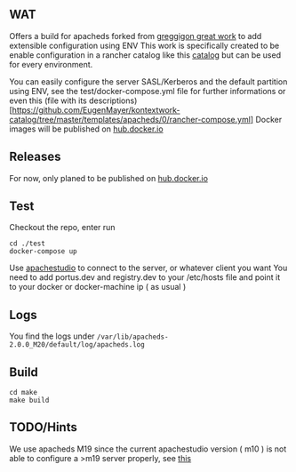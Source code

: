 ## WAT

Offers a build for apacheds forked from [greggigon great work](https://github.com/greggigon/apacheds) to add extensible configuration using ENV
This work is specifically created to be enable configuration in a rancher catalog like this [catalog](https://github.com/EugenMayer/kontextwork-catalog/tree/master/templates/apacheds)
but can be used for every environment.

You can easily configure the server SASL/Kerberos and the default partition using ENV, see the test/docker-compose.yml file for further informations or even this (file with its descriptions)[https://github.com/EugenMayer/kontextwork-catalog/tree/master/templates/apacheds/0/rancher-compose.yml]
Docker images will be published on [hub.docker.io](https://hub.docker.com/r/eugenmayer/apacheds/)

## Releases

For now, only planed to be published on [hub.docker.io](https://hub.docker.com/r/eugenmayer/apacheds/)

## Test

Checkout the repo, enter run

```
cd ./test
docker-compose up
```

Use [apachestudio](http://directory.apache.org/studio/downloads.html) to connect to the server, or whatever client you want
You need to add portus.dev and registry.dev to your /etc/hosts file and point it to your docker or docker-machine ip ( as usual )

## Logs

You find the logs under ```/var/lib/apacheds-2.0.0_M20/default/log/apacheds.log```
## Build

```
cd make
make build
```

## TODO/Hints

We use apacheds M19 since the current apachestudio version ( m10 ) is not able to configure a >m19 server properly, see [this](https://issues.apache.org/jira/browse/DIRSTUDIO-1045) 